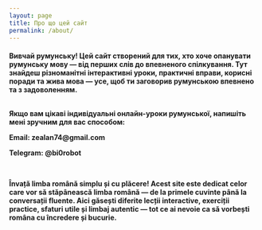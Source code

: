 ```yaml
---
layout: page
title: Про що цей сайт
permalink: /about/
---
```


<h4>Вивчай румунську!
Цей сайт створений для тих, хто хоче опанувати румунську мову —
від перших слів до впевненого спілкування.
Тут знайдеш різноманітні інтерактивні уроки, практичні вправи, корисні поради та жива мова —
усе, щоб ти заговорив румунською впевнено та з задоволенням.
<br><br>

Якщо вам цікаві індивідуальні онлайн-уроки румунської, напишіть мені зручним для вас способом:

<p></p>
<p class="social-link">Email: zealan74@gmail.com</p>
<p class="social-link">Telegram: @bi0robot</p>
<br>

Învață limba română simplu și cu plăcere!
Acest site este dedicat celor care vor să stăpânească limba română —
de la primele cuvinte până la conversații fluente.
Aici găsești diferite lecții interactive, exerciții practice, sfaturi utile și limbaj autentic —
tot ce ai nevoie ca să vorbești româna cu încredere și bucurie.</h4>
